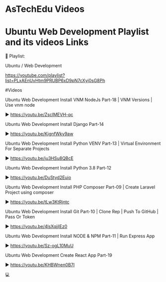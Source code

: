# AsTechEdu Videos




# Ubuntu Web Development Playlist and its videos Links



:notebook: Playlist: 

Ubuntu / Web Development

https://youtube.com/playlist?list=PLxAEnUvHtm9PRUBP6xD9pN7cXyj0sG8Ph


#Videos

Ubuntu Web Development Install VNM NodeJs Part-18 | VNM Versions | Use vnm node

:arrow_forward: https://youtu.be/ZscIMEVH-qc

Ubuntu Web Development Install Django Part-14

:arrow_forward: https://youtu.be/KignfWky9aw

Ubuntu Web Development Install Python VENV Part-13 | Virtual Environment For Separate Projects

:arrow_forward: https://youtu.be/ju3HSu8QBcE

Ubuntu Web Development Install Python 3.8 Part-12

:arrow_forward: https://youtu.be/DuStyd2Euio

Ubuntu Web Development Install PHP Composer Part-09 | Create Laravel Project using composer

:arrow_forward: https://youtu.be/tLw3KtRjntc

Ubuntu Web Development Install Git Part-10 | Clone Rep | Push To GitHub | Pass Or Token

:arrow_forward: https://youtu.be/4lsXqjjIEz0

Ubuntu Web Development Install NODE & NPM Part-11 |  Run Express App

:arrow_forward: https://youtu.be/Sz-ogL10MuU

Ubuntu  Web Development Create React App Part-19

:arrow_forward: https://youtu.be/KHBWnen0B7I



:computer:





